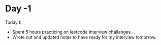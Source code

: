 # Day -1

Today I:

- Spent 5 hours practicing on leetcode interview challanges.
- Wrote out and updated notes to have ready for my interview tomorrow.